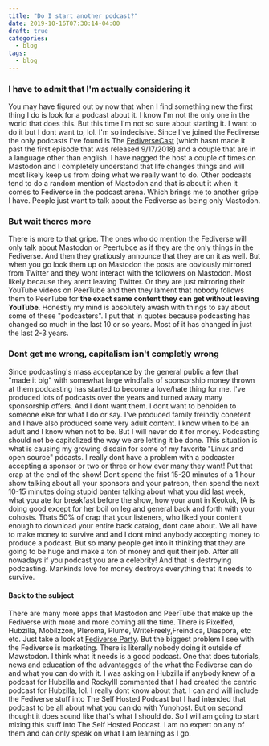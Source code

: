 ```yaml
---
title: "Do I start another podcast?"
date: 2019-10-16T07:30:14-04:00
draft: true
categories:
  - blog
tags:
  - blog
---
```


### I have to admit that I'm actually considering it
You may have figured out by now that when I find something new the first thing I do is look for a podcast about it. I know I'm not the only one in the world that does this. But this time I'm not so sure about starting it. I want to do it but I dont want to, lol. I'm so indecisive. Since I've joined the Fediverse the only podcasts I've found is The [FediverseCast](https://fediversecast.com) (which hasnt made it past the first episode that was released 9/17/2018) and a couple that are in a language other than english. I have nagged the host a couple of times on Mastodon and I completely understand that life changes things and will most likely keep us from doing what we really want to do. Other podcasts tend to do a random mention of Mastodon and that is about it when it comes to Fediverse in the podcast arena. Which brings me to another gripe I have. People just want to talk about the Fediverse as being only Mastodon.
### But wait theres more
There is more to that gripe. The ones who do mention the Fediverse will only talk about Mastodon or Peertubce as if they are the only things in the Fediverse. And then they gratiously announce that they are on it as well. But when you go look them up on Mastodon the posts are obviously mirrored from Twitter and they wont interact with the followers on Mastodon. Most likely because they arent leaving Twitter. Or they are just mirroring their YouTube videos on PeerTube and then they lament that nobody follows them to PeerTube for **the exact same content they can get without leaving YouTube**. Honestly my mind is absolutely awash with things to say about some of these "podcasters". I put that in quotes because podcasting has changed so much in the last 10 or so years. Most of it has changed in just the last 2-3 years. 
### Dont get me wrong, capitalism isn't completly wrong
Since podcasting's mass acceptance by the general public a few that "made it big" with somewhat large windfalls of sponsorship money thrown at them podcasting has started to become a love/hate thing for me. I've produced lots of podcasts over the years and turned away many sponsorship offers. And I dont want them. I dont want to beholden to someone else for what I do or say. I've produced family freindly conetent and I have also produced some very adult content. I know when to be an adult and I know when not to be. But I will never do it for money. Podcasting should not be capitolized the way we are letting it be done. This situation is what is causing my growing disdain for some of my favorite "Linux and open source" pdcasts. I really dont have a problem with a podcaster accepting a sponsor or two or three or how ever many they want! Put that crap at the end of the show! Dont spend the frist 15-20 minutes of a 1 hour show talking about all your sponsors and your patreon, then spend the next 10-15 minutes doing stupid banter talking about what you did last week, what you ate for breakfast before the show, how your aunt in Keokuk, IA is doing good except for her boil on leg and general back and forth with your cohosts. Thats 50% of crap that your listeners, who liked your content enough to download your entire back catalog, dont care about. 
We all have to make money to survive and and I dont mind anybody accepting money to produce a podcast. But so many people get into it thinking that they are going to be huge and make a ton of money and quit their job. After all nowadays if you podcast you are a celebrity! And that is destroying podcasting. Mankinds love for money destroys everything that it needs to survive.
#### Back to the subject
There are many more apps that Mastodon and PeerTube that make up the Fediverse with more and more coming all the time. There is 
Pixelfed, Hubzilla, Mobilzzon, Pleroma, Plume, WriteFreely,Freindica, Diaspora, etc etc. Just take a look at [Fediverse Party](https://fediverse.party). But the biggest problem I see with the Fediverse is marketing. There is literally nobody doing it outside of Mawstodon. I think what it needs is a good podcast. One that does tutorials, news and education of the advantagges of the what the Fediverse can do and what you can do with it. I was asking on Hubzilla if anybody knew of a podcast for Hubzilla and RockyIII commented that I had created the centric podcast for Hubzilla, lol. I really dont know about that. I can and will include the Fediverse stuff into The Self Hosted Podcast but I had intended that podcast to be all about what you can do with Yunohost. But on second thought it does sound like that's what I should do. So I will am going to start mixing this stuff into The Self Hosted Podcast. I am no expert on any of them and can only speak on what I am learning as I go.

